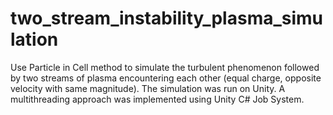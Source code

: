 # two_stream_instability_plasma_simulation
Use Particle in Cell method to simulate the turbulent phenomenon followed by two streams of plasma encountering each other (equal charge, opposite velocity with same magnitude). The simulation was run on Unity. A multithreading approach was implemented using Unity C# Job System.
